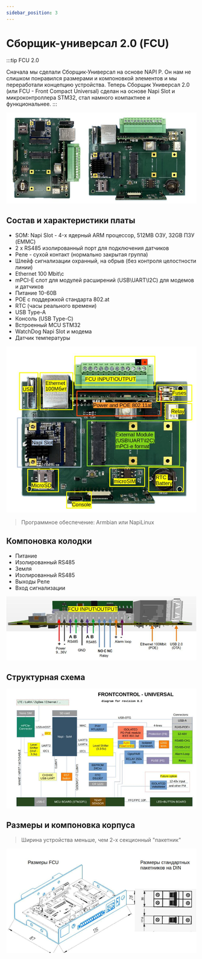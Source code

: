 ```yaml
---
sidebar_position: 3
---
```


# Сборщик-универсал 2.0 (FCU)

:::tip FCU 2.0

Сначала мы сделали Сборщик-Универсал на основе NAPI P. Он нам не слишком понравился размерами и компоновкой элементов и мы переработали концепцию устройства. Теперь Сборщик Универсал 2.0 (или FCU - Front Compact Universal) сделан на основе Napi Slot и микроконтроллера STM32, стал намного компактнее и функциональнее.
:::

![](img/fcu-plate.jpg)

## Состав и характеристики платы

- SOM: Napi Slot - 4-х ядерный ARM процессор, 512MB ОЗУ, 32GB ПЗУ (EMMC)
- 2 х RS485 изолированный порт для подключения датчиков
- Реле - сухой контакт (нормально закрытая группа)
- Шлейф сигнализации охранный, на обрыв (без контроля целостности линии)
- Ethernet 100 Mbit\с
- mPCI-E слот для модулей расширений (USB\UART\I2C) для модемов и датчиков
- Питание 10-60В
- POE с поддержкой стандарта 802.at
- RTC (часы реального времени)
- USB Type-A
- Консоль (USB Type-C)
- Встроенный MCU STM32
- WatchDog Napi Slot и модема
- Датчик температуры


![fcu](img/fcu-modules.jpg)

>Программное обеспечение: Armbian или NapiLinux

## Компоновка колодки

- Питание
- Изолированный RS485
- Земля
- Изолированный RS485
- Выходы Реле
- Вход сигнализации

![fcu](img/fcuinput.jpg)

## Структурная схема

![](img/fcu-scheme.jpg)

## Размеры и компоновка корпуса

>Ширина устройства меньше, чем 2-х секционный "пакетник"


![fcu](img/case-dim.jpg)
